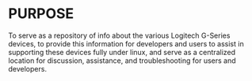 PURPOSE
=======
To serve as a repository of info about the various Logitech G-Series devices, to
provide this information for developers and users to assist in supporting these
devices fully under linux, and serve as a centralized location for discussion,
assistance, and troubleshooting for users and developers.
